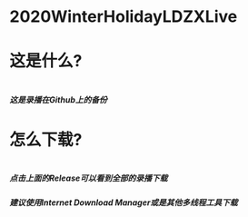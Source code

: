 # 2020WinterHolidayLDZXLive

<h1>这是什么?<h1/>
<h5>这是录播在Github上的备份<h5/>
<h1>怎么下载?<h1/>
<h5>点击上面的Release可以看到全部的录播下载<h5/>
<h5>建议使用Internet Download Manager或是其他多线程工具下载<h5/>
